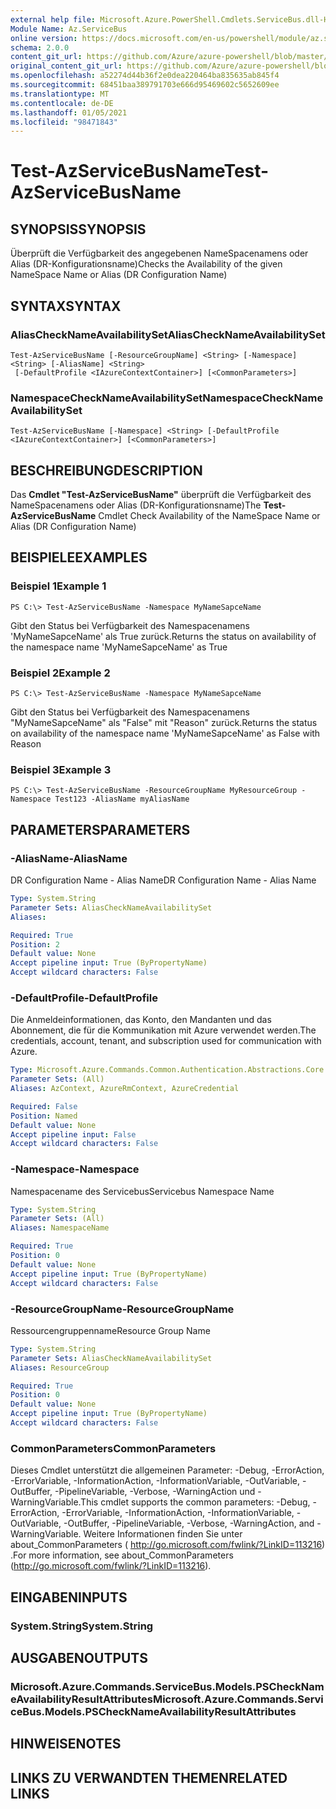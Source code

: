 ```yaml
---
external help file: Microsoft.Azure.PowerShell.Cmdlets.ServiceBus.dll-Help.xml
Module Name: Az.ServiceBus
online version: https://docs.microsoft.com/en-us/powershell/module/az.servicebus/test-azservicebusname
schema: 2.0.0
content_git_url: https://github.com/Azure/azure-powershell/blob/master/src/ServiceBus/ServiceBus/help/Test-AzServiceBusName.md
original_content_git_url: https://github.com/Azure/azure-powershell/blob/master/src/ServiceBus/ServiceBus/help/Test-AzServiceBusName.md
ms.openlocfilehash: a52274d44b36f2e0dea220464ba835635ab845f4
ms.sourcegitcommit: 68451baa389791703e666d95469602c5652609ee
ms.translationtype: MT
ms.contentlocale: de-DE
ms.lasthandoff: 01/05/2021
ms.locfileid: "98471843"
---
```

# <span data-ttu-id="a10c5-101">Test-AzServiceBusName</span><span class="sxs-lookup"><span data-stu-id="a10c5-101">Test-AzServiceBusName</span></span>

## <span data-ttu-id="a10c5-102">SYNOPSIS</span><span class="sxs-lookup"><span data-stu-id="a10c5-102">SYNOPSIS</span></span>
<span data-ttu-id="a10c5-103">Überprüft die Verfügbarkeit des angegebenen NameSpacenamens oder Alias (DR-Konfigurationsname)</span><span class="sxs-lookup"><span data-stu-id="a10c5-103">Checks the Availability of the given NameSpace Name or Alias (DR Configuration Name)</span></span> 

## <span data-ttu-id="a10c5-104">SYNTAX</span><span class="sxs-lookup"><span data-stu-id="a10c5-104">SYNTAX</span></span>

### <span data-ttu-id="a10c5-105">AliasCheckNameAvailabilitySet</span><span class="sxs-lookup"><span data-stu-id="a10c5-105">AliasCheckNameAvailabilitySet</span></span>
```
Test-AzServiceBusName [-ResourceGroupName] <String> [-Namespace] <String> [-AliasName] <String>
 [-DefaultProfile <IAzureContextContainer>] [<CommonParameters>]
```

### <span data-ttu-id="a10c5-106">NamespaceCheckNameAvailabilitySet</span><span class="sxs-lookup"><span data-stu-id="a10c5-106">NamespaceCheckNameAvailabilitySet</span></span>
```
Test-AzServiceBusName [-Namespace] <String> [-DefaultProfile <IAzureContextContainer>] [<CommonParameters>]
```

## <span data-ttu-id="a10c5-107">BESCHREIBUNG</span><span class="sxs-lookup"><span data-stu-id="a10c5-107">DESCRIPTION</span></span>
<span data-ttu-id="a10c5-108">Das **Cmdlet "Test-AzServiceBusName"** überprüft die Verfügbarkeit des NameSpacenamens oder Alias (DR-Konfigurationsname)</span><span class="sxs-lookup"><span data-stu-id="a10c5-108">The **Test-AzServiceBusName** Cmdlet Check Availability of the NameSpace Name or Alias (DR Configuration Name)</span></span>

## <span data-ttu-id="a10c5-109">BEISPIELE</span><span class="sxs-lookup"><span data-stu-id="a10c5-109">EXAMPLES</span></span>

### <span data-ttu-id="a10c5-110">Beispiel 1</span><span class="sxs-lookup"><span data-stu-id="a10c5-110">Example 1</span></span>
```
PS C:\> Test-AzServiceBusName -Namespace MyNameSapceName
```

<span data-ttu-id="a10c5-111">Gibt den Status bei Verfügbarkeit des Namespacenamens 'MyNameSapceName' als True zurück.</span><span class="sxs-lookup"><span data-stu-id="a10c5-111">Returns the status on availability of the namespace name 'MyNameSapceName' as True</span></span>

### <span data-ttu-id="a10c5-112">Beispiel 2</span><span class="sxs-lookup"><span data-stu-id="a10c5-112">Example 2</span></span>
```
PS C:\> Test-AzServiceBusName -Namespace MyNameSapceName
```

<span data-ttu-id="a10c5-113">Gibt den Status bei Verfügbarkeit des Namespacenamens "MyNameSapceName" als "False" mit "Reason" zurück.</span><span class="sxs-lookup"><span data-stu-id="a10c5-113">Returns the status on availability of the namespace name 'MyNameSapceName' as False with Reason</span></span>

### <span data-ttu-id="a10c5-114">Beispiel 3</span><span class="sxs-lookup"><span data-stu-id="a10c5-114">Example 3</span></span>
```
PS C:\> Test-AzServiceBusName -ResourceGroupName MyResourceGroup -Namespace Test123 -AliasName myAliasName
```

## <span data-ttu-id="a10c5-115">PARAMETERS</span><span class="sxs-lookup"><span data-stu-id="a10c5-115">PARAMETERS</span></span>

### <span data-ttu-id="a10c5-116">-AliasName</span><span class="sxs-lookup"><span data-stu-id="a10c5-116">-AliasName</span></span>
<span data-ttu-id="a10c5-117">DR Configuration Name - Alias Name</span><span class="sxs-lookup"><span data-stu-id="a10c5-117">DR Configuration Name - Alias Name</span></span>

```yaml
Type: System.String
Parameter Sets: AliasCheckNameAvailabilitySet
Aliases:

Required: True
Position: 2
Default value: None
Accept pipeline input: True (ByPropertyName)
Accept wildcard characters: False
```

### <span data-ttu-id="a10c5-118">-DefaultProfile</span><span class="sxs-lookup"><span data-stu-id="a10c5-118">-DefaultProfile</span></span>
<span data-ttu-id="a10c5-119">Die Anmeldeinformationen, das Konto, den Mandanten und das Abonnement, die für die Kommunikation mit Azure verwendet werden.</span><span class="sxs-lookup"><span data-stu-id="a10c5-119">The credentials, account, tenant, and subscription used for communication with Azure.</span></span>

```yaml
Type: Microsoft.Azure.Commands.Common.Authentication.Abstractions.Core.IAzureContextContainer
Parameter Sets: (All)
Aliases: AzContext, AzureRmContext, AzureCredential

Required: False
Position: Named
Default value: None
Accept pipeline input: False
Accept wildcard characters: False
```

### <span data-ttu-id="a10c5-120">-Namespace</span><span class="sxs-lookup"><span data-stu-id="a10c5-120">-Namespace</span></span>
<span data-ttu-id="a10c5-121">Namespacename des Servicebus</span><span class="sxs-lookup"><span data-stu-id="a10c5-121">Servicebus Namespace Name</span></span>

```yaml
Type: System.String
Parameter Sets: (All)
Aliases: NamespaceName

Required: True
Position: 0
Default value: None
Accept pipeline input: True (ByPropertyName)
Accept wildcard characters: False
```

### <span data-ttu-id="a10c5-122">-ResourceGroupName</span><span class="sxs-lookup"><span data-stu-id="a10c5-122">-ResourceGroupName</span></span>
<span data-ttu-id="a10c5-123">Ressourcengruppenname</span><span class="sxs-lookup"><span data-stu-id="a10c5-123">Resource Group Name</span></span>

```yaml
Type: System.String
Parameter Sets: AliasCheckNameAvailabilitySet
Aliases: ResourceGroup

Required: True
Position: 0
Default value: None
Accept pipeline input: True (ByPropertyName)
Accept wildcard characters: False
```

### <span data-ttu-id="a10c5-124">CommonParameters</span><span class="sxs-lookup"><span data-stu-id="a10c5-124">CommonParameters</span></span>
<span data-ttu-id="a10c5-125">Dieses Cmdlet unterstützt die allgemeinen Parameter: -Debug, -ErrorAction, -ErrorVariable, -InformationAction, -InformationVariable, -OutVariable, -OutBuffer, -PipelineVariable, -Verbose, -WarningAction und -WarningVariable.</span><span class="sxs-lookup"><span data-stu-id="a10c5-125">This cmdlet supports the common parameters: -Debug, -ErrorAction, -ErrorVariable, -InformationAction, -InformationVariable, -OutVariable, -OutBuffer, -PipelineVariable, -Verbose, -WarningAction, and -WarningVariable.</span></span> <span data-ttu-id="a10c5-126">Weitere Informationen finden Sie unter about_CommonParameters ( http://go.microsoft.com/fwlink/?LinkID=113216) .</span><span class="sxs-lookup"><span data-stu-id="a10c5-126">For more information, see about_CommonParameters (http://go.microsoft.com/fwlink/?LinkID=113216).</span></span>

## <span data-ttu-id="a10c5-127">EINGABEN</span><span class="sxs-lookup"><span data-stu-id="a10c5-127">INPUTS</span></span>

### <span data-ttu-id="a10c5-128">System.String</span><span class="sxs-lookup"><span data-stu-id="a10c5-128">System.String</span></span>

## <span data-ttu-id="a10c5-129">AUSGABEN</span><span class="sxs-lookup"><span data-stu-id="a10c5-129">OUTPUTS</span></span>

### <span data-ttu-id="a10c5-130">Microsoft.Azure.Commands.ServiceBus.Models.PSCheckNameAvailabilityResultAttributes</span><span class="sxs-lookup"><span data-stu-id="a10c5-130">Microsoft.Azure.Commands.ServiceBus.Models.PSCheckNameAvailabilityResultAttributes</span></span>

## <span data-ttu-id="a10c5-131">HINWEISE</span><span class="sxs-lookup"><span data-stu-id="a10c5-131">NOTES</span></span>

## <span data-ttu-id="a10c5-132">LINKS ZU VERWANDTEN THEMEN</span><span class="sxs-lookup"><span data-stu-id="a10c5-132">RELATED LINKS</span></span>
